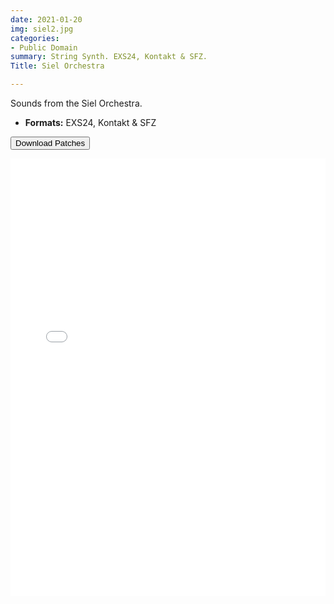 ```yaml
---
date: 2021-01-20
img: siel2.jpg
categories:
- Public Domain
summary: String Synth. EXS24, Kontakt & SFZ.
Title: Siel Orchestra

---
```

Sounds from the Siel Orchestra.

-   **Formats:** EXS24, Kontakt & SFZ



<div class="buttons"> <form method="get" action="https://github.com/publicsamples/Siel-Orchestra"> <button>Download Patches</button></a></div>



<iframe width="100%" height="700px" src="/Demos/demos/misc2.html" scrolling="no" frameborder="0" allow="accelerometer; autoplay; clipboard-write; encrypted-media; gyroscope; picture-in-picture" allowfullscreen></iframe>